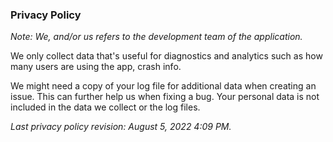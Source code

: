 ### Privacy Policy

*Note: We, and/or us refers to the development team of the application.*

We only collect data that's useful for diagnostics and analytics such as how many users are using the app, crash info.

We might need a copy of your log file for additional data when creating an issue. This can further help us when fixing a bug. Your personal data is not included in the data we collect or the log files.

*Last privacy policy revision: August 5, 2022 4:09 PM.*
